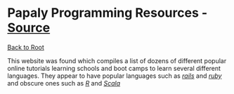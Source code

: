 Papaly Programming Resources - [Source](https://papaly.com/Randy/fn31j/Programming-Resources
)
============================

[Back to Root](../../../README.md#Reference-Material)

This website was found which compiles a list of dozens of different popular online tutorials learning schools and boot camps to learn several different languages. They appear to have popular languages such as [*rails*][1] and [*ruby*][2] and obscure ones such as [*R*][3] and [*Scala*][4]

[1]:[https://en.wikipedia.org/wiki/Ruby_(programming_language)]
[2]:[https://en.wikipedia.org/wiki/Ruby_on_Rails]
[3]:[https://en.wikipedia.org/wiki/R_(programming_language)]
[4]:[https://en.wikipedia.org/wiki/Scala_(programming_language)]
